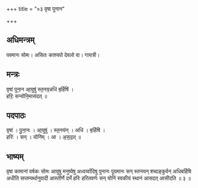 +++
title = "०३ वृषा पुनान"

+++
## अधिमन्त्रम्
पवमानः सोमः। असितः काश्यपो देवलो वा। गायत्री।

## मन्त्रः
वृषा॑ पुना॒न आ॒युषु॑ स्त॒नय॒न्नधि॑ ब॒र्हिषि॑ ।  
हरिः॒ सन्योनि॒मास॑दत् ॥

## पदपाठः
वृषा॑ । पु॒ना॒नः । आ॒युषु॑ । स्त॒नय॑न् । अधि॑ । ब॒र्हिषि॑ ।  
हरिः॑ । सन् । योनि॑म् । आ । अ॒स॒द॒त् ॥

## भाष्यम्
वृषा कामानां वर्षकः सोमः आयुषु मनुष्येषु अध्वर्य्वादिषु पुनानः पूयमानः सन् स्तनयन् शब्दङ्कुर्वन् अधिबर्हिषि अधीति सप्तम्यर्थानुवादी आस्तीर्णे दर्भे हरिः हरितवर्णः सन् योनिं स्वकीयं स्थानं आसदत् आसीदति ॥ ३ ॥